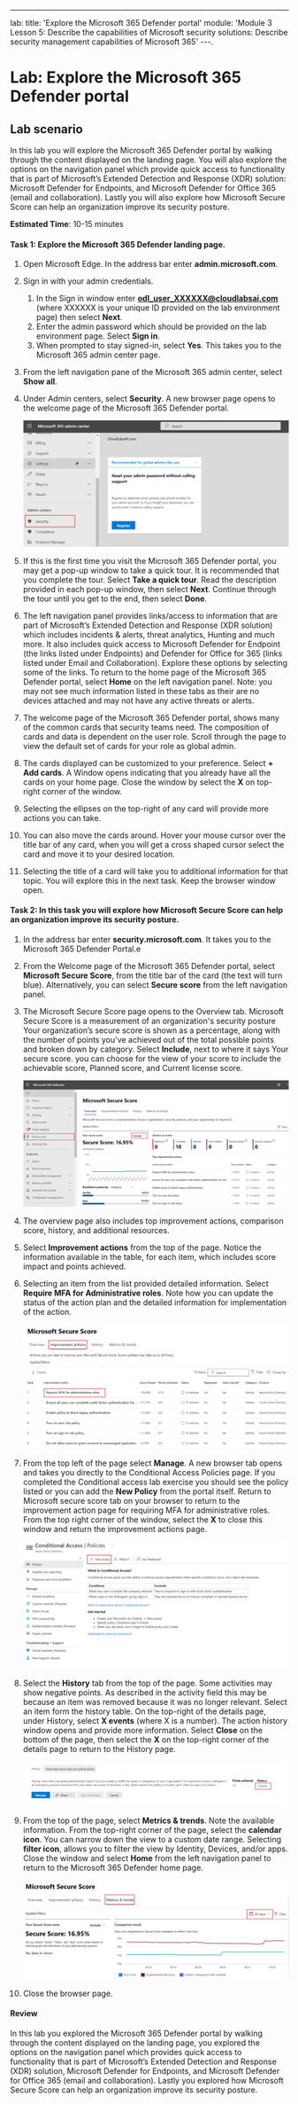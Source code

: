 ---
lab:
    title: 'Explore the Microsoft 365 Defender portal'
    module: 'Module 3 Lesson 5: Describe the capabilities of Microsoft security solutions: Describe security management capabilities of Microsoft 365'
---.


# Lab: Explore the Microsoft 365 Defender portal

## Lab scenario
In this lab you will explore the Microsoft 365 Defender portal by walking through the content displayed on the landing page. You will also explore the options on the navigation panel which provide quick access to functionality that is part of Microsoft’s Extended Detection and Response (XDR) solution: Microsoft Defender for Endpoints, and Microsoft Defender for Office 365 (email and collaboration).  Lastly you will also explore how Microsoft Secure Score can help an organization improve its security posture.


**Estimated Time**: 10-15 minutes

#### Task 1:  Explore the Microsoft 365 Defender landing page.

1. Open Microsoft Edge. In the address bar enter **admin.microsoft.com**.

1. Sign in with your admin credentials.

    1. In the Sign in window enter **odl_user_XXXXXX@cloudlabsai.com** (where XXXXXX is your unique ID provided on the lab environment page) then select **Next**.
    1. Enter the admin password which should be provided on the lab environment page. Select **Sign in**.
    1. When prompted to stay signed-in, select **Yes**. This takes you to the Microsoft 365 admin center page.

1. From the left navigation pane of the Microsoft 365 admin center, select **Show all**.


1. Under Admin centers, select **Security**.  A new browser page opens to the welcome page of the Microsoft 365 Defender portal.  

    ![alt text](https://raw.githubusercontent.com/Ritu786/SC-900-Microsoft-Security-Compliance-and-Identity-Fundamentals/stag/Instructions/Images/8-1.png)
  

1. If this is the first time you visit the Microsoft 365 Defender portal, you may get a pop-up window to take a quick tour.  It is recommended that you complete the tour.  Select **Take a quick tour**.  Read the description provided in each pop-up window, then select **Next**. Continue through the tour until you get to the end, then select **Done**.

1. The left navigation panel provides links/access to information that are part of Microsoft’s Extended Detection and Response (XDR solution) which includes incidents & alerts, threat analytics, Hunting and much more.  It also includes quick access to Microsoft Defender for Endpoint (the links listed under Endpoints) and Defender for Office for 365 (links listed under Email and Collaboration).  Explore these options by selecting some of the links.   To return to the home page of the Microsoft 365 Defender portal, select **Home** on the left navigation panel.  Note: you may not see much information listed in these tabs as their are no devices attached and may not have any active threats or alerts.

1. The welcome page of the Microsoft 365 Defender portal, shows many of the common cards that security teams need. The composition of cards and data is dependent on the user role. Scroll through the page to view the default set of cards for your role as global admin.

1. The cards displayed can be customized to your preference.  Select **+ Add cards**. A Window opens indicating that you already have all the cards on your home page.  Close the window by select the **X** on top-right corner of the window.

1. Selecting the ellipses on the top-right of any card will provide more actions you can take.  

1. You can also move the cards around. Hover your mouse cursor over the title bar of any card,  when you will get a cross shaped cursor select the card and move it to your desired location.

1. Selecting the title of a card will take you to additional information for that topic. You will explore this in the next task.  Keep the browser window open.

#### Task 2: In this task you will explore how Microsoft Secure Score can help an organization improve its security posture.

1. In the address bar enter **security.microsoft.com**. It takes you to the Microsoft 365 Defender Portal.e

1. From the Welcome page of the Microsoft 365 Defender portal, select **Microsoft Secure Score**, from the title bar of the card (the text will turn blue).  Alternatively, you can select **Secure score** from the left navigation panel.

1. The Microsoft Secure Score page opens to the Overview tab.  Microsoft Secure Score is a measurement of an organization's security posture Your organization’s secure score is shown as a percentage, along with the number of points you've achieved out of the total possible points and broken down by category. Select **Include**, next to where it says Your secure score. you can choose for the view of your score to include the achievable score, Planned score, and Current license score.

    ![alty text](https://raw.githubusercontent.com/Ritu786/SC-900-Microsoft-Security-Compliance-and-Identity-Fundamentals/stag/Instructions/Images/9-1.png)

1. The overview page also includes top improvement actions, comparison score, history, and additional resources.

1. Select **Improvement actions** from the top of the page.  Notice the information available in the table, for each item, which includes score impact and points achieved.  

1. Selecting an item from the list provided detailed information.  Select **Require MFA for Administrative roles**.  Note how you can update the status of the action plan and the detailed information for implementation of the action.

    ![alt text](https://raw.githubusercontent.com/Ritu786/SC-900-Microsoft-Security-Compliance-and-Identity-Fundamentals/stag/Instructions/Images/9-2.png)

1. From the top left of the page select **Manage**.  A new browser tab opens and takes you directly to the Conditional Access Policies page.  If you completed the Conditional access lab exercise you should see the policy listed or you can add the **New Policy** from the portal itself.   Return to Microsoft secure score tab on your browser to return to the improvement action page for requiring MFA for administrative roles. From the top right corner of the window, select the **X** to close this window and return the improvement actions page.

    ![alt text](https://raw.githubusercontent.com/Ritu786/SC-900-Microsoft-Security-Compliance-and-Identity-Fundamentals/stag/Instructions/Images/9-3.png)

1. Select the **History** tab from the top of the page.  Some activities may show negative points.  As described in the activity field this may be because an item was removed because it was no longer relevant.  Select an item form the history table.  On the top-right of the details page, under History, select **X events** (where X is a number).  The action history window opens and provide more information.  Select **Close** on the bottom of the page, then select the **X** on the top-right corner of the details page to return to the History page.

    ![alt text](https://raw.githubusercontent.com/Ritu786/SC-900-Microsoft-Security-Compliance-and-Identity-Fundamentals/stag/Instructions/Images/9-4.png)

1. From the top of the page, select **Metrics & trends**.  Note the available information.  From the top-right corner of the page, select the **calendar icon**.  You can narrow down the view to a custom date range.  Selecting **filter icon**, allows you to filter the view by Identity, Devices, and/or apps.  Close the window and select **Home** from the left navigation panel to return to the Microsoft 365 Defender home page.

    ![alt text](https://raw.githubusercontent.com/Ritu786/SC-900-Microsoft-Security-Compliance-and-Identity-Fundamentals/stag/Instructions/Images/9-5.png)

1. Close the browser page.

#### Review
In this lab you explored the Microsoft 365 Defender portal by walking through the content displayed on the landing page, you explored the options on the navigation panel which provides quick access to functionality that is part of Microsoft’s Extended Detection and Response (XDR) solution, Microsoft Defender for Endpoints, and Microsoft Defender for Office 365 (email and collaboration).  Lastly you explored how Microsoft Secure Score can help an organization improve its security posture.
